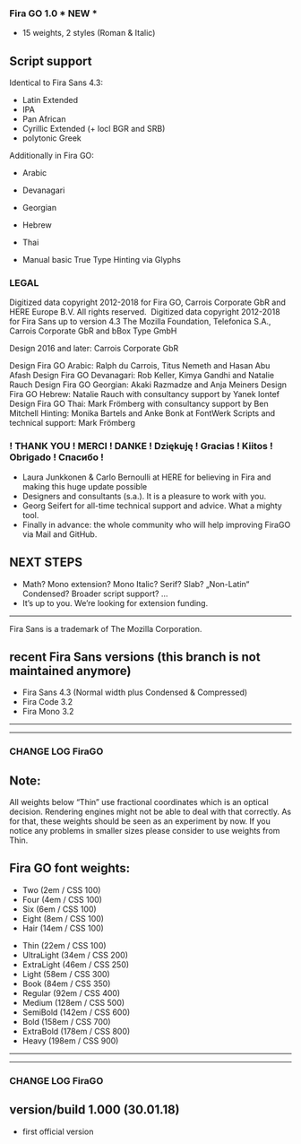 ### Fira GO 1.0 * NEW *

- 15 weights, 2 styles (Roman & Italic)

## Script support 

Identical to Fira Sans 4.3:
- Latin Extended
- IPA
- Pan African
- Cyrillic Extended (+ locl BGR and SRB)
- polytonic Greek

Additionally in Fira GO:
- Arabic
- Devanagari
- Georgian
- Hebrew
- Thai

- Manual basic True Type Hinting via Glyphs

### LEGAL
Digitized data copyright 2012-2018 for Fira GO, Carrois Corporate GbR and HERE Europe B.V. All rights reserved. 
Digitized data copyright 2012-2018 for Fira Sans up to version 4.3 The Mozilla Foundation, Telefonica S.A., Carrois Corporate GbR and bBox Type GmbH

Design 2016 and later: Carrois Corporate GbR

Design Fira GO Arabic: Ralph du Carrois, Titus Nemeth and Hasan Abu Afash 
Design Fira GO Devanagari: Rob Keller, Kimya Gandhi and Natalie Rauch
Design Fira GO Georgian: Akaki Razmadze and Anja Meiners
Design Fira GO Hebrew: Natalie Rauch with consultancy support by Yanek Iontef
Design Fira GO Thai: Mark Frömberg with consultancy support by Ben Mitchell
Hinting: Monika Bartels and Anke Bonk at FontWerk
Scripts and technical support: Mark Frömberg

### ! THANK YOU ! MERCI ! DANKE ! Dziękuję !  Gracias ! Kiitos ! Obrigado ! Спасибо !

- Laura Junkkonen & Carlo Bernoulli at HERE for believing in Fira and making this huge update possible
- Designers and consultants (s.a.). It is a pleasure to work with you.
- Georg Seifert for all-time technical support and advice. What a mighty tool.
- Finally in advance: the whole community who will help improving FiraGO via Mail and GitHub.

## NEXT STEPS 

- Math? Mono extension? Mono Italic? Serif? Slab? „Non-Latin“ Condensed? Broader script support? …
- It’s up to you. We’re looking for extension funding.

_ _ _ _ _ _ _ _ _ _ _ _ _ _ _ _ _ _ _ _

Fira Sans is a trademark of The Mozilla Corporation.

## recent Fira Sans versions (this branch is not maintained anymore)

- Fira Sans 4.3 (Normal width plus Condensed & Compressed)
- Fira Code 3.2
- Fira Mono 3.2

_ _ _ _ _ _ _ _ _ _ _ _ _ _ _ _ _ _ _ _
_ _ _ _ _ _ _ _ _ _ _ _ _ _ _ _ _ _ _ _

### CHANGE LOG FiraGO

## Note:

All weights below “Thin” use fractional coordinates which is an optical decision. Rendering engines might not be able to deal with that correctly. As for that, these weights should be seen as an experiment by now. If you notice any problems in smaller sizes please consider to use weights from Thin.

## Fira GO font weights:

- Two 			(2em / CSS 100)
- Four 			(4em / CSS 100)
- Six  			(6em / CSS 100)
- Eight			(8em / CSS 100)
- Hair 			(14em / CSS 100)
* Thin 			(22em / CSS 100)
* UltraLight 		(34em / CSS 200)
* ExtraLight 		(46em / CSS 250)
* Light 			(58em / CSS 300)
* Book 			(84em / CSS 350)
* Regular 		(92em / CSS 400)
* Medium 			(128em / CSS 500)
* SemiBold 		(142em / CSS 600)
* Bold 			(158em / CSS 700)
* ExtraBold 		(178em / CSS 800)
* Heavy 			(198em / CSS 900)

_ _ _ _ _ _ _ _ _ _ _ _ _ _ _ _ _ _ _ _
_ _ _ _ _ _ _ _ _ _ _ _ _ _ _ _ _ _ _ _

### CHANGE LOG FiraGO

## version/build 1.000 (30.01.18)
- first official version
